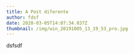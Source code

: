 ```yaml
---
title: A Post diferente
author: fdsf
date: 2020-03-05T14:07:34.037Z
thumbnail: /img/win_20191005_13_19_53_pro.jpg
---
```

dsfsdf
